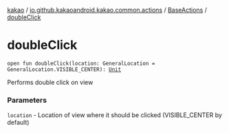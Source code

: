 [kakao](../../index.md) / [io.github.kakaoandroid.kakao.common.actions](../index.md) / [BaseActions](index.md) / [doubleClick](./double-click.md)

# doubleClick

`open fun doubleClick(location: GeneralLocation = GeneralLocation.VISIBLE_CENTER): `[`Unit`](https://kotlinlang.org/api/latest/jvm/stdlib/kotlin/-unit/index.html)

Performs double click on view

### Parameters

`location` - Location of view where it should be clicked (VISIBLE_CENTER by default)